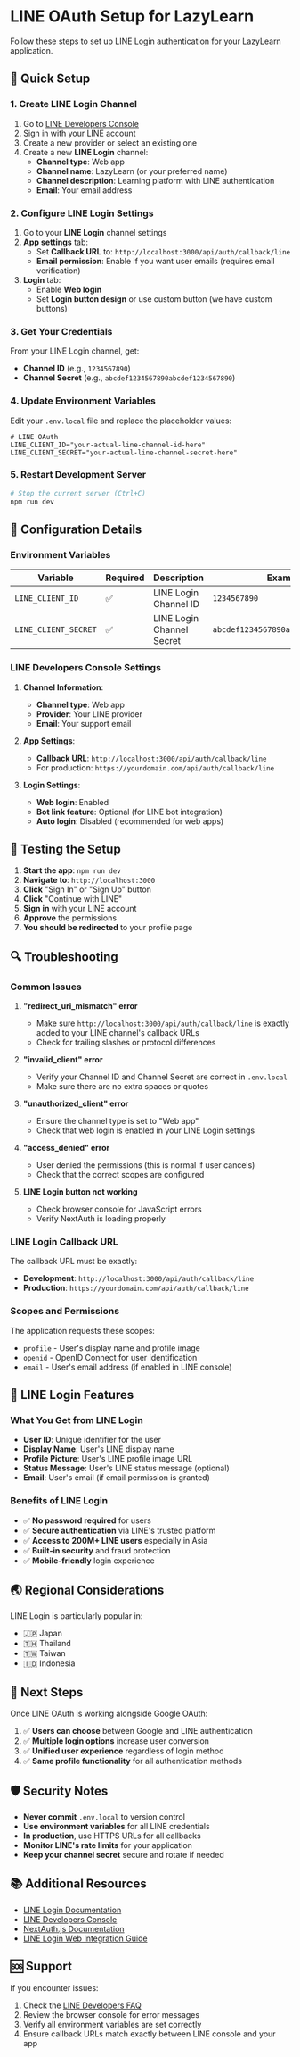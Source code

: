 # LINE OAuth Setup for LazyLearn

Follow these steps to set up LINE Login authentication for your LazyLearn application.

## 🚀 Quick Setup

### 1. Create LINE Login Channel

1. Go to [LINE Developers Console](https://developers.line.biz/)
2. Sign in with your LINE account
3. Create a new provider or select an existing one
4. Create a new **LINE Login** channel:
   - **Channel type**: Web app
   - **Channel name**: LazyLearn (or your preferred name)
   - **Channel description**: Learning platform with LINE authentication
   - **Email**: Your email address

### 2. Configure LINE Login Settings

1. Go to your **LINE Login** channel settings
2. **App settings** tab:
   - Set **Callback URL** to: `http://localhost:3000/api/auth/callback/line`
   - **Email permission**: Enable if you want user emails (requires email verification)
3. **Login** tab:
   - Enable **Web login**
   - Set **Login button design** or use custom button (we have custom buttons)

### 3. Get Your Credentials

From your LINE Login channel, get:
- **Channel ID** (e.g., `1234567890`)
- **Channel Secret** (e.g., `abcdef1234567890abcdef1234567890`)

### 4. Update Environment Variables

Edit your `.env.local` file and replace the placeholder values:

```env
# LINE OAuth
LINE_CLIENT_ID="your-actual-line-channel-id-here"
LINE_CLIENT_SECRET="your-actual-line-channel-secret-here"
```

### 5. Restart Development Server

```bash
# Stop the current server (Ctrl+C)
npm run dev
```

## 🔧 Configuration Details

### Environment Variables

| Variable | Required | Description | Example |
|----------|----------|-------------|---------|
| `LINE_CLIENT_ID` | ✅ | LINE Login Channel ID | `1234567890` |
| `LINE_CLIENT_SECRET` | ✅ | LINE Login Channel Secret | `abcdef1234567890abcdef1234567890` |

### LINE Developers Console Settings

1. **Channel Information**:
   - **Channel type**: Web app
   - **Provider**: Your LINE provider
   - **Email**: Your support email

2. **App Settings**:
   - **Callback URL**: `http://localhost:3000/api/auth/callback/line`
   - For production: `https://yourdomain.com/api/auth/callback/line`

3. **Login Settings**:
   - **Web login**: Enabled
   - **Bot link feature**: Optional (for LINE bot integration)
   - **Auto login**: Disabled (recommended for web apps)

## 🧪 Testing the Setup

1. **Start the app**: `npm run dev`
2. **Navigate to**: `http://localhost:3000`
3. **Click** "Sign In" or "Sign Up" button
4. **Click** "Continue with LINE"
5. **Sign in** with your LINE account
6. **Approve** the permissions
7. **You should be redirected** to your profile page

## 🔍 Troubleshooting

### Common Issues

1. **"redirect_uri_mismatch" error**
   - Make sure `http://localhost:3000/api/auth/callback/line` is exactly added to your LINE channel's callback URLs
   - Check for trailing slashes or protocol differences

2. **"invalid_client" error**
   - Verify your Channel ID and Channel Secret are correct in `.env.local`
   - Make sure there are no extra spaces or quotes

3. **"unauthorized_client" error**
   - Ensure the channel type is set to "Web app"
   - Check that web login is enabled in your LINE Login settings

4. **"access_denied" error**
   - User denied the permissions (this is normal if user cancels)
   - Check that the correct scopes are configured

5. **LINE Login button not working**
   - Check browser console for JavaScript errors
   - Verify NextAuth is loading properly

### LINE Login Callback URL

The callback URL must be exactly:
- **Development**: `http://localhost:3000/api/auth/callback/line`
- **Production**: `https://yourdomain.com/api/auth/callback/line`

### Scopes and Permissions

The application requests these scopes:
- `profile` - User's display name and profile image
- `openid` - OpenID Connect for user identification
- `email` - User's email address (if enabled in LINE console)

## 📱 LINE Login Features

### What You Get from LINE Login
- **User ID**: Unique identifier for the user
- **Display Name**: User's LINE display name
- **Profile Picture**: User's LINE profile image URL
- **Status Message**: User's LINE status message (optional)
- **Email**: User's email (if email permission is granted)

### Benefits of LINE Login
- ✅ **No password required** for users
- ✅ **Secure authentication** via LINE's trusted platform
- ✅ **Access to 200M+ LINE users** especially in Asia
- ✅ **Built-in security** and fraud protection
- ✅ **Mobile-friendly** login experience

## 🌏 Regional Considerations

LINE Login is particularly popular in:
- 🇯🇵 Japan
- 🇹🇭 Thailand
- 🇹🇼 Taiwan
- 🇮🇩 Indonesia

## 📝 Next Steps

Once LINE OAuth is working alongside Google OAuth:

1. ✅ **Users can choose** between Google and LINE authentication
2. ✅ **Multiple login options** increase user conversion
3. ✅ **Unified user experience** regardless of login method
4. ✅ **Same profile functionality** for all authentication methods

## 🛡️ Security Notes

- **Never commit** `.env.local` to version control
- **Use environment variables** for all LINE credentials
- **In production**, use HTTPS URLs for all callbacks
- **Monitor LINE's rate limits** for your application
- **Keep your channel secret** secure and rotate if needed

## 📚 Additional Resources

- [LINE Login Documentation](https://developers.line.biz/en/docs/line-login/)
- [LINE Developers Console](https://developers.line.biz/)
- [NextAuth.js Documentation](https://next-auth.js.org/)
- [LINE Login Web Integration Guide](https://developers.line.biz/en/docs/line-login/web/integrate-line-login/)

## 🆘 Support

If you encounter issues:

1. Check the [LINE Developers FAQ](https://developers.line.biz/en/faq/)
2. Review the browser console for error messages
3. Verify all environment variables are set correctly
4. Ensure callback URLs match exactly between LINE console and your app